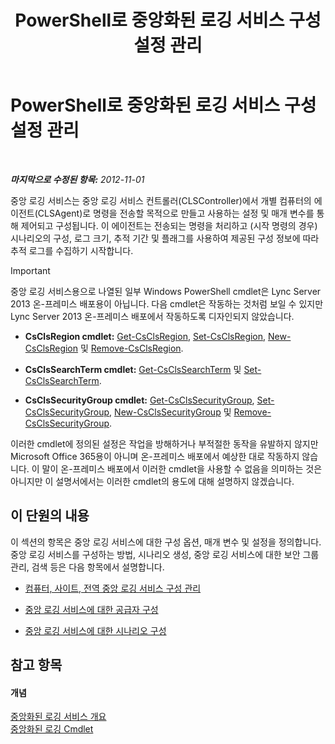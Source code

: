 ﻿---
title: PowerShell로 중앙화된 로깅 서비스 구성 설정 관리
TOCTitle: PowerShell로 중앙화된 로깅 서비스 구성 설정 관리
ms:assetid: f455c3aa-0061-413d-bdfb-a3e78f82723d
ms:mtpsurl: https://technet.microsoft.com/ko-kr/library/JJ721938(v=OCS.15)
ms:contentKeyID: 49886059
ms.date: 08/24/2015
mtps_version: v=OCS.15
ms.translationtype: HT
---

# PowerShell로 중앙화된 로깅 서비스 구성 설정 관리

 

_**마지막으로 수정된 항목:** 2012-11-01_

중앙 로깅 서비스는 중앙 로깅 서비스 컨트롤러(CLSController)에서 개별 컴퓨터의 에이전트(CLSAgent)로 명령을 전송할 목적으로 만들고 사용하는 설정 및 매개 변수를 통해 제어되고 구성됩니다. 이 에이전트는 전송되는 명령을 처리하고 (시작 명령의 경우) 시나리오의 구성, 로그 크기, 추적 기간 및 플래그를 사용하여 제공된 구성 정보에 따라 추적 로그를 수집하기 시작합니다.


> [!IMPORTANT]
> 중앙 로깅 서비스용으로 나열된 일부 Windows PowerShell cmdlet은 Lync Server 2013 온-프레미스 배포용이 아닙니다. 다음 cmdlet은 작동하는 것처럼 보일 수 있지만 Lync Server 2013 온-프레미스 배포에서 작동하도록 디자인되지 않았습니다. 
> <UL>
> <LI>
> <P><STRONG>CsClsRegion cmdlet:</STRONG> <A href="get-csclsregion.md">Get-CsClsRegion</A>, <A href="set-csclsregion.md">Set-CsClsRegion</A>, <A href="new-csclsregion.md">New-CsClsRegion</A> 및 <A href="remove-csclsregion.md">Remove-CsClsRegion</A>.</P>
> <LI>
> <P><STRONG>CsClsSearchTerm cmdlet:</STRONG> <A href="get-csclssearchterm.md">Get-CsClsSearchTerm</A> 및 <A href="set-csclssearchterm.md">Set-CsClsSearchTerm</A>.</P>
> <LI>
> <P><STRONG>CsClsSecurityGroup cmdlet:</STRONG> <A href="get-csclssecuritygroup.md">Get-CsClsSecurityGroup</A>, <A href="set-csclssecuritygroup.md">Set-CsClsSecurityGroup</A>, <A href="new-csclssecuritygroup.md">New-CsClsSecurityGroup</A> 및 <A href="remove-csclssecuritygroup.md">Remove-CsClsSecurityGroup</A>.</P></LI></UL>이러한 cmdlet에 정의된 설정은 작업을 방해하거나 부적절한 동작을 유발하지 않지만 Microsoft Office 365용이 아니며 온-프레미스 배포에서 예상한 대로 작동하지 않습니다. 이 말이 온-프레미스 배포에서 이러한 cmdlet을 사용할 수 없음을 의미하는 것은 아니지만 이 설명서에서는 이러한 cmdlet의 용도에 대해 설명하지 않겠습니다.



## 이 단원의 내용

이 섹션의 항목은 중앙 로깅 서비스에 대한 구성 옵션, 매개 변수 및 설정을 정의합니다. 중앙 로깅 서비스를 구성하는 방법, 시나리오 생성, 중앙 로깅 서비스에 대한 보안 그룹 관리, 검색 등은 다음 항목에서 설명합니다.

  - [컴퓨터, 사이트, 전역 중앙 로깅 서비스 구성 관리](lync-server-2013-managing-computer-site-and-global-centralized-logging-service-configuration.md)

  - [중앙 로깅 서비스에 대한 공급자 구성](lync-server-2013-configuring-providers-for-centralized-logging-service.md)

  - [중앙 로깅 서비스에 대한 시나리오 구성](lync-server-2013-configuring-scenarios-for-the-centralized-logging-service.md)

## 참고 항목

#### 개념

[중앙화된 로깅 서비스 개요](lync-server-2013-overview-of-the-centralized-logging-service.md)  
[중앙화된 로깅 Cmdlet](lync-server-2013-centralized-logging-cmdlets.md)

